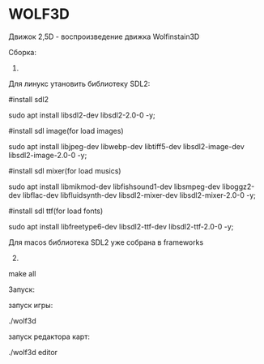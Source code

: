 # WOLF3D
Движок 2,5D - воспроизведение движка Wolfinstain3D

Сборка:

1.

Для линукс утановить библиотеку SDL2:
  
  
  #install sdl2
  
  sudo apt install libsdl2-dev libsdl2-2.0-0 -y;
  
  
  #install sdl image(for load images)
  
  sudo apt install libjpeg-dev libwebp-dev libtiff5-dev libsdl2-image-dev libsdl2-image-2.0-0 -y;


  #install sdl mixer(for load musics)
  
  sudo apt install libmikmod-dev libfishsound1-dev libsmpeg-dev liboggz2-dev libflac-dev libfluidsynth-dev libsdl2-mixer-dev libsdl2-mixer-2.0-0 -y;


  #install sdl ttf(for load fonts)
  
  sudo apt install libfreetype6-dev libsdl2-ttf-dev libsdl2-ttf-2.0-0 -y;


Для macos библиотека SDL2 уже собрана в frameworks


2.

make all


Запуск:


запуск игры:

./wolf3d


запуск редактора карт:

./wolf3d editor
